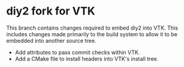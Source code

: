 # diy2 fork for VTK

This branch contains changes required to embed diy2 into VTK. This
includes changes made primarily to the build system to allow it to be embedded
into another source tree.

  * Add attributes to pass commit checks within VTK.
  * Add a CMake file to install headers into VTK's install tree.
